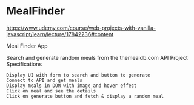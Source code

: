 # MealFinder


https://www.udemy.com/course/web-projects-with-vanilla-javascript/learn/lecture/17842236#content

Meal Finder App

Search and generate random meals from the themealdb.com API
Project Specifications

    Display UI with form to search and button to generate
    Connect to API and get meals
    Display meals in DOM with image and hover effect
    Click on meal and see the details
    Click on generate button and fetch & display a random meal
